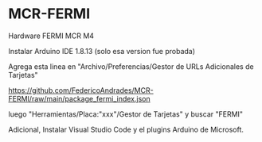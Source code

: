 # MCR-FERMI
Hardware FERMI MCR M4

Instalar Arduino IDE 1.8.13 (solo esa version fue probada)

Agrega esta linea en "Archivo/Preferencias/Gestor de URLs Adicionales de Tarjetas"

https://github.com/FedericoAndrades/MCR-FERMI/raw/main/package_fermi_index.json

luego "Herramientas/Placa:"xxx"/Gestor de Tarjetas" y buscar "FERMI"

Adicional, Instalar Visual Studio Code y el plugins Arduino de Microsoft.
